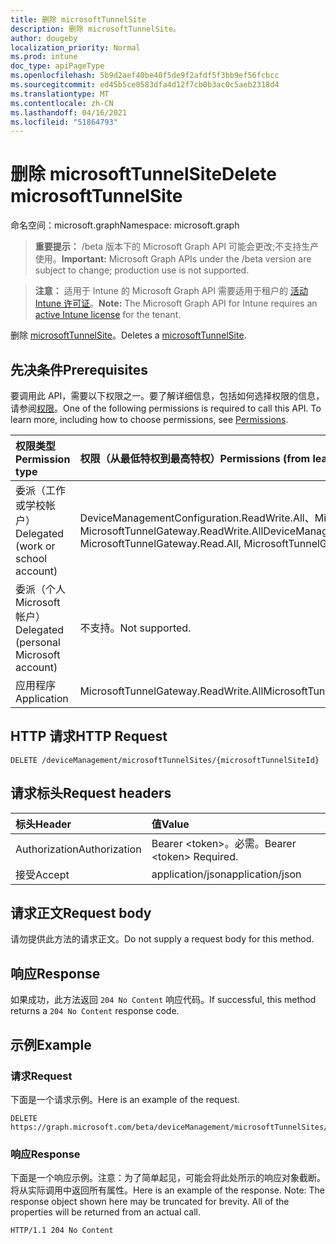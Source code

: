 ```yaml
---
title: 删除 microsoftTunnelSite
description: 删除 microsoftTunnelSite。
author: dougeby
localization_priority: Normal
ms.prod: intune
doc_type: apiPageType
ms.openlocfilehash: 5b9d2aef40be40f5de9f2afdf5f3bb9ef56fcbcc
ms.sourcegitcommit: ed45b5ce0583dfa4d12f7cb0b3ac0c5aeb2318d4
ms.translationtype: MT
ms.contentlocale: zh-CN
ms.lasthandoff: 04/16/2021
ms.locfileid: "51864793"
---
```

# <a name="delete-microsofttunnelsite"></a><span data-ttu-id="a7d54-103">删除 microsoftTunnelSite</span><span class="sxs-lookup"><span data-stu-id="a7d54-103">Delete microsoftTunnelSite</span></span>

<span data-ttu-id="a7d54-104">命名空间：microsoft.graph</span><span class="sxs-lookup"><span data-stu-id="a7d54-104">Namespace: microsoft.graph</span></span>

> <span data-ttu-id="a7d54-105">**重要提示：** /beta 版本下的 Microsoft Graph API 可能会更改;不支持生产使用。</span><span class="sxs-lookup"><span data-stu-id="a7d54-105">**Important:** Microsoft Graph APIs under the /beta version are subject to change; production use is not supported.</span></span>

> <span data-ttu-id="a7d54-106">**注意：** 适用于 Intune 的 Microsoft Graph API 需要适用于租户的 [活动 Intune 许可证](https://go.microsoft.com/fwlink/?linkid=839381)。</span><span class="sxs-lookup"><span data-stu-id="a7d54-106">**Note:** The Microsoft Graph API for Intune requires an [active Intune license](https://go.microsoft.com/fwlink/?linkid=839381) for the tenant.</span></span>

<span data-ttu-id="a7d54-107">删除 [microsoftTunnelSite](../resources/intune-mstunnel-microsofttunnelsite.md)。</span><span class="sxs-lookup"><span data-stu-id="a7d54-107">Deletes a [microsoftTunnelSite](../resources/intune-mstunnel-microsofttunnelsite.md).</span></span>

## <a name="prerequisites"></a><span data-ttu-id="a7d54-108">先决条件</span><span class="sxs-lookup"><span data-stu-id="a7d54-108">Prerequisites</span></span>
<span data-ttu-id="a7d54-p101">要调用此 API，需要以下权限之一。要了解详细信息，包括如何选择权限的信息，请参阅[权限](/graph/permissions-reference)。</span><span class="sxs-lookup"><span data-stu-id="a7d54-p101">One of the following permissions is required to call this API. To learn more, including how to choose permissions, see [Permissions](/graph/permissions-reference).</span></span>

|<span data-ttu-id="a7d54-111">权限类型</span><span class="sxs-lookup"><span data-stu-id="a7d54-111">Permission type</span></span>|<span data-ttu-id="a7d54-112">权限（从最低特权到最高特权）</span><span class="sxs-lookup"><span data-stu-id="a7d54-112">Permissions (from least to most privileged)</span></span>|
|:---|:---|
|<span data-ttu-id="a7d54-113">委派（工作或学校帐户）</span><span class="sxs-lookup"><span data-stu-id="a7d54-113">Delegated (work or school account)</span></span>|<span data-ttu-id="a7d54-114">DeviceManagementConfiguration.ReadWrite.All、MicrosoftTunnelGateway.Read.All、MicrosoftTunnelGateway.ReadWrite.All</span><span class="sxs-lookup"><span data-stu-id="a7d54-114">DeviceManagementConfiguration.ReadWrite.All, MicrosoftTunnelGateway.Read.All, MicrosoftTunnelGateway.ReadWrite.All</span></span>|
|<span data-ttu-id="a7d54-115">委派（个人 Microsoft 帐户）</span><span class="sxs-lookup"><span data-stu-id="a7d54-115">Delegated (personal Microsoft account)</span></span>|<span data-ttu-id="a7d54-116">不支持。</span><span class="sxs-lookup"><span data-stu-id="a7d54-116">Not supported.</span></span>|
|<span data-ttu-id="a7d54-117">应用程序</span><span class="sxs-lookup"><span data-stu-id="a7d54-117">Application</span></span>|<span data-ttu-id="a7d54-118">MicrosoftTunnelGateway.ReadWrite.All</span><span class="sxs-lookup"><span data-stu-id="a7d54-118">MicrosoftTunnelGateway.ReadWrite.All</span></span>|

## <a name="http-request"></a><span data-ttu-id="a7d54-119">HTTP 请求</span><span class="sxs-lookup"><span data-stu-id="a7d54-119">HTTP Request</span></span>
<!-- {
  "blockType": "ignored"
}
-->
``` http
DELETE /deviceManagement/microsoftTunnelSites/{microsoftTunnelSiteId}
```

## <a name="request-headers"></a><span data-ttu-id="a7d54-120">请求标头</span><span class="sxs-lookup"><span data-stu-id="a7d54-120">Request headers</span></span>
|<span data-ttu-id="a7d54-121">标头</span><span class="sxs-lookup"><span data-stu-id="a7d54-121">Header</span></span>|<span data-ttu-id="a7d54-122">值</span><span class="sxs-lookup"><span data-stu-id="a7d54-122">Value</span></span>|
|:---|:---|
|<span data-ttu-id="a7d54-123">Authorization</span><span class="sxs-lookup"><span data-stu-id="a7d54-123">Authorization</span></span>|<span data-ttu-id="a7d54-124">Bearer &lt;token&gt;。必需。</span><span class="sxs-lookup"><span data-stu-id="a7d54-124">Bearer &lt;token&gt; Required.</span></span>|
|<span data-ttu-id="a7d54-125">接受</span><span class="sxs-lookup"><span data-stu-id="a7d54-125">Accept</span></span>|<span data-ttu-id="a7d54-126">application/json</span><span class="sxs-lookup"><span data-stu-id="a7d54-126">application/json</span></span>|

## <a name="request-body"></a><span data-ttu-id="a7d54-127">请求正文</span><span class="sxs-lookup"><span data-stu-id="a7d54-127">Request body</span></span>
<span data-ttu-id="a7d54-128">请勿提供此方法的请求正文。</span><span class="sxs-lookup"><span data-stu-id="a7d54-128">Do not supply a request body for this method.</span></span>

## <a name="response"></a><span data-ttu-id="a7d54-129">响应</span><span class="sxs-lookup"><span data-stu-id="a7d54-129">Response</span></span>
<span data-ttu-id="a7d54-130">如果成功，此方法返回 `204 No Content` 响应代码。</span><span class="sxs-lookup"><span data-stu-id="a7d54-130">If successful, this method returns a `204 No Content` response code.</span></span>

## <a name="example"></a><span data-ttu-id="a7d54-131">示例</span><span class="sxs-lookup"><span data-stu-id="a7d54-131">Example</span></span>

### <a name="request"></a><span data-ttu-id="a7d54-132">请求</span><span class="sxs-lookup"><span data-stu-id="a7d54-132">Request</span></span>
<span data-ttu-id="a7d54-133">下面是一个请求示例。</span><span class="sxs-lookup"><span data-stu-id="a7d54-133">Here is an example of the request.</span></span>
``` http
DELETE https://graph.microsoft.com/beta/deviceManagement/microsoftTunnelSites/{microsoftTunnelSiteId}
```

### <a name="response"></a><span data-ttu-id="a7d54-134">响应</span><span class="sxs-lookup"><span data-stu-id="a7d54-134">Response</span></span>
<span data-ttu-id="a7d54-p102">下面是一个响应示例。注意：为了简单起见，可能会将此处所示的响应对象截断。将从实际调用中返回所有属性。</span><span class="sxs-lookup"><span data-stu-id="a7d54-p102">Here is an example of the response. Note: The response object shown here may be truncated for brevity. All of the properties will be returned from an actual call.</span></span>
``` http
HTTP/1.1 204 No Content
```




